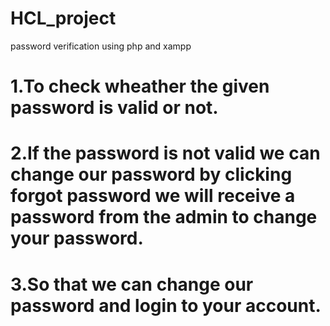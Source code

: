# HCL_project


 password verification using php and xampp
 # 1.To check wheather the given password is valid or not.
 # 2.If the password is not valid we can change our password by clicking forgot password we will receive a password from the admin to change your password.
 # 3.So that we can change our password and login to your account.
